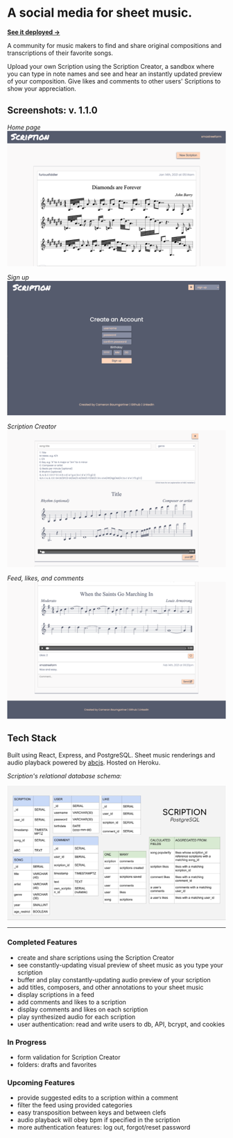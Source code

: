 # A social media for sheet music.

[**See it deployed →**](https://scription-heroku.herokuapp.com/)

A community for music makers to find and share original compositions and transcriptions of their favorite songs. 

Upload your own Scription using the Scription Creator, a sandbox where you can type in note names and see and hear an instantly updated preview of your composition. Give likes and comments to other users' Scriptions to show your appreciation.

## Screenshots: v. 1.1.0
*Home page*
![scription home page screenshot](public/assets/v.1.1main.png "Scription home page")

*Sign up*
![scription sign-up page screenshot](public/assets/v.1.1signup.png "Scription sign-up page")

*Scription Creator*
![scription creator screenshot](public/assets/v.1.1scriptioncreator.png "Scription Creator")

*Feed, likes, and comments*
![scription feed screenshot](public/assets/v.1.1feed.png "Feed, likes, and comments")


## Tech Stack

Built using React, Express, and PostgreSQL. Sheet music renderings and audio playback powered by [abcjs](https://github.com/paulrosen/abcjs). Hosted on Heroku.

*Scription's relational database schema:*

![scription relational database schema](public/assets/postgresql-schema.jpg "Scription's Postgres schema")

---

### Completed Features

- create and share scriptions using the Scription Creator
- see constantly-updating visual preview of sheet music as you type your scription
- buffer and play constantly-updating audio preview of your scription
- add titles, composers, and other annotations to your sheet music
- display scriptions in a feed
- add comments and likes to a scription
- display comments and likes on each scription
- play synthesized audio for each scription
- user authentication: read and write users to db, API, bcrypt, and cookies

### In Progress

- form validation for Scription Creator
- folders: drafts and favorites
### Upcoming Features

- provide suggested edits to a scription within a comment
- filter the feed using provided categories
- easy transposition between keys and between clefs
- audio playback will obey bpm if specified in the scription
- more authentication features: log out, forgot/reset password
